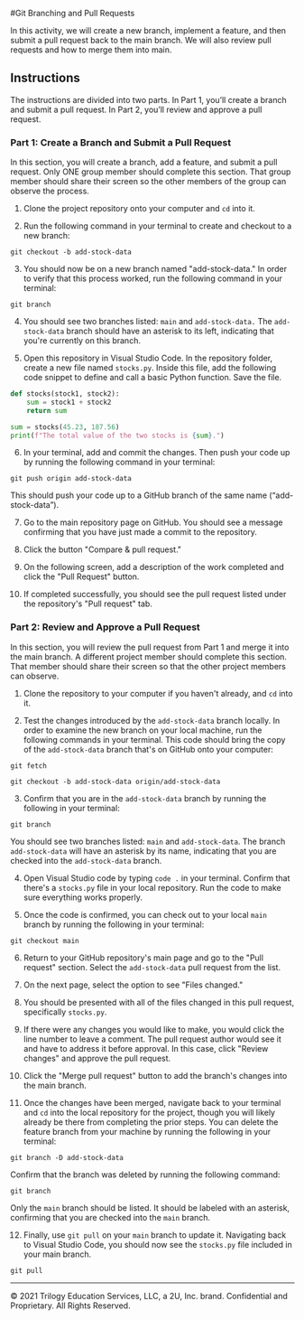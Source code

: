 





#Git Branching and Pull Requests


In this activity, we will create a new branch, implement a feature, and then submit a pull request back to the main branch. We will also review pull requests and how to merge them into main.


## Instructions

The instructions are divided into two parts. In Part 1, you’ll create a branch and submit a pull request. In Part 2, you’ll review and approve a pull request.

### Part 1: Create a Branch and Submit a Pull Request

In this section, you will create a branch, add a feature, and submit a pull request. Only ONE group member should complete this section. That group member should share their screen so the other members of the group can observe the process.

1. Clone the project repository onto your computer and `cd` into it.

2. Run the following command in your terminal to create and checkout to a new branch:

  ```shell
  git checkout -b add-stock-data
  ```

3. You should now be on a new branch named "add-stock-data." In order to verify that this process worked, run the following command in your terminal:

  ```shell
  git branch
  ```

4. You should see two branches listed: `main` and `add-stock-data.` The `add-stock-data` branch should have an asterisk to its left, indicating that you're currently on this branch.

5. Open this repository in Visual Studio Code. In the repository folder, create a new file named `stocks.py`. Inside this file, add the following code snippet to define and call a basic Python function. Save the file.

  ```python
  def stocks(stock1, stock2):
      sum = stock1 + stock2
      return sum

  sum = stocks(45.23, 187.56)
  print(f"The total value of the two stocks is {sum}.")
  ```

6. In your terminal, add and commit the changes. Then push your code up by running the following command in your terminal:

  ```shell
  git push origin add-stock-data
  ```

This should push your code up to a GitHub branch of the same name (“add-stock-data”).

7. Go to the main repository page on GitHub. You should see a message confirming that you have just made a commit to the repository.

8. Click the button "Compare & pull request."

9. On the following screen, add a description of the work completed and click the "Pull Request" button.

10.  If completed successfully, you should see the pull request listed under the repository's "Pull request" tab.

### Part 2: Review and Approve a Pull Request

In this section, you will review the pull request from Part 1 and merge it into the main branch. A different project member should complete this section. That member should share their screen so that the other project members can observe.

1. Clone the repository to your computer if you haven't already, and `cd` into it.

2. Test the changes introduced by the `add-stock-data` branch locally. In order to examine the new branch on your local machine, run the following commands in your terminal. This code should bring the copy of the `add-stock-data` branch that's on GitHub onto your computer:

  ```shell
  git fetch
  ```

  ```shell
  git checkout -b add-stock-data origin/add-stock-data
  ```

3. Confirm that you are in the `add-stock-data` branch by running the following in your terminal:

  ```shell
  git branch
  ```

You should see two branches listed: `main` and `add-stock-data`. The branch `add-stock-data` will have an asterisk by its name, indicating that you are checked into the `add-stock-data` branch.

4. Open Visual Studio code by typing `code .` in your terminal. Confirm that there's a `stocks.py` file in your local repository. Run the code to make sure everything works properly.

5. Once the code is confirmed, you can check out to your local `main` branch by running the following in your terminal:

  ```shell
  git checkout main
  ```

6. Return to your GitHub repository's main page and go to the "Pull request" section. Select the `add-stock-data` pull request from the list.


7. On the next page, select the option to see "Files changed."

8. You should be presented with all of the files changed in this pull request, specifically `stocks.py`.

9. If there were any changes you would like to make, you would click the line number to leave a comment. The pull request author would see it and have to address it before approval. In this case, click "Review changes" and approve the pull request.

10. Click the "Merge pull request" button to add the branch's changes into the main branch.

11. Once the changes have been merged, navigate back to your terminal and `cd` into the local repository for the project, though you will likely already be there from completing the prior steps. You can delete the feature branch from your machine by running the following in your terminal:

  ```shell
  git branch -D add-stock-data
  ```

Confirm that the branch was deleted by running the following command:

  ```shell
  git branch
  ```

Only the `main` branch should be listed. It should be labeled with an asterisk, confirming that you are checked into the `main` branch.

12. Finally, use `git pull` on your `main` branch to update it. Navigating back to Visual Studio Code, you should now see the `stocks.py` file included in your main branch.

  ```shell
  git pull
  ```

---

© 2021 Trilogy Education Services, LLC, a 2U, Inc. brand. Confidential and Proprietary. All Rights Reserved.
